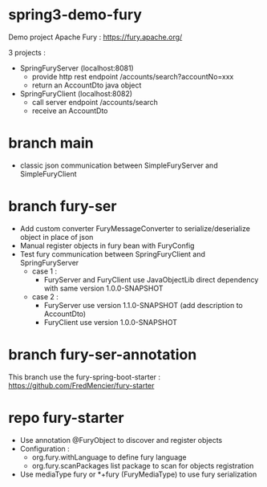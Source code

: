 # spring3-demo-fury

Demo project Apache Fury : https://fury.apache.org/

3 projects :
- SpringFuryServer (localhost:8081)
  - provide http rest endpoint /accounts/search?accountNo=xxx
  - return an AccountDto java object
- SpringFuryClient (localhost:8082)
  - call server endpoint /accounts/search
  - receive an AccountDto

# branch main
- classic json communication between SimpleFuryServer and SimpleFuryClient

# branch fury-ser
- Add custom converter FuryMessageConverter to serialize/deserialize object in place of json
- Manual register objects in fury bean with FuryConfig
- Test fury communication between SpringFuryClient and SpringFuryServer
  - case 1 :
    - FuryServer and FuryClient use JavaObjectLib direct dependency with same version 1.0.0-SNAPSHOT
  - case 2 :
    - FuryServer use version 1.1.0-SNAPSHOT (add description to AccountDto)
    - FuryClient use version 1.0.0-SNAPSHOT

# branch fury-ser-annotation
This branch use the fury-spring-boot-starter : https://github.com/FredMencier/fury-starter

# repo fury-starter
- Use annotation @FuryObject to discover and register objects
- Configuration :
  - org.fury.withLanguage to define fury language
  - org.fury.scanPackages list package to scan for objects registration
- Use mediaType fury or *+fury (FuryMediaType) to use fury serialization
